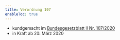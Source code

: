 ```yaml
---
title: Verordnung 107
enableToc: true
---
```


* kundgemacht im [Bundesgesetzblatt II Nr. 107/2020](https://www.ris.bka.gv.at/eli/bgbl/II/2020/107)
* in Kraft ab 20. März 2020
